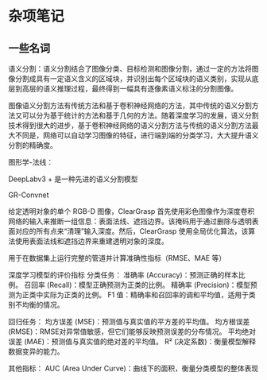 # 杂项笔记

## 一些名词

语义分割：语义分割结合了图像分类、目标检测和图像分割，通过一定的方法将图像分割成具有一定语义含义的区域块，并识别出每个区域块的语义类别，实现从底层到高层的语义推理过程，最终得到一幅具有逐像素语义标注的分割图像。

图像语义分割方法有传统方法和基于卷积神经网络的方法，其中传统的语义分割方法又可以分为基于统计的方法和基于几何的方法。随着深度学习的发展，语义分割技术得到很大的进步，基于卷积神经网络的语义分割方法与传统的语义分割方法最大不同是，网络可以自动学习图像的特征，进行端到端的分类学习，大大提升语义分割的精确度。

图形学-法线：

DeepLabv3 + 是一种先进的语义分割模型

GR-Convnet

给定透明对象的单个 RGB-D 图像，ClearGrasp 首先使用彩色图像作为深度卷积网络的输入来推断一组信息：表面法线、遮挡边界。该掩码用于通过删除与透明表面对应的所有点来“清理”输入深度。然后，ClearGrasp 使用全局优化算法，该算法使用表面法线和遮挡边界来重建透明对象的深度。

用于在数据集上运行完整的管道并计算准确性指标（RMSE、MAE 等）

深度学习模型的评价指标
分类任务：
准确率 (Accuracy)：预测正确的样本比例。
召回率 (Recall)：模型正确预测为正类的比例。
精确率 (Precision)：模型预测为正类中实际为正类的比例。
F1 值：精确率和召回率的调和平均值，适用于类别不均衡的情况。

回归任务：
均方误差 (MSE)：预测值与真实值的平方差的平均值。
均方根误差 (RMSE)：RMSE对异常值敏感，但它们能够反映预测误差的分布情况。
平均绝对误差 (MAE)：预测值与真实值的绝对差的平均值。
R² (决定系数)：衡量模型解释数据变异的能力。

其他指标：
AUC (Area Under Curve)：曲线下的面积，衡量分类模型的整体表现
